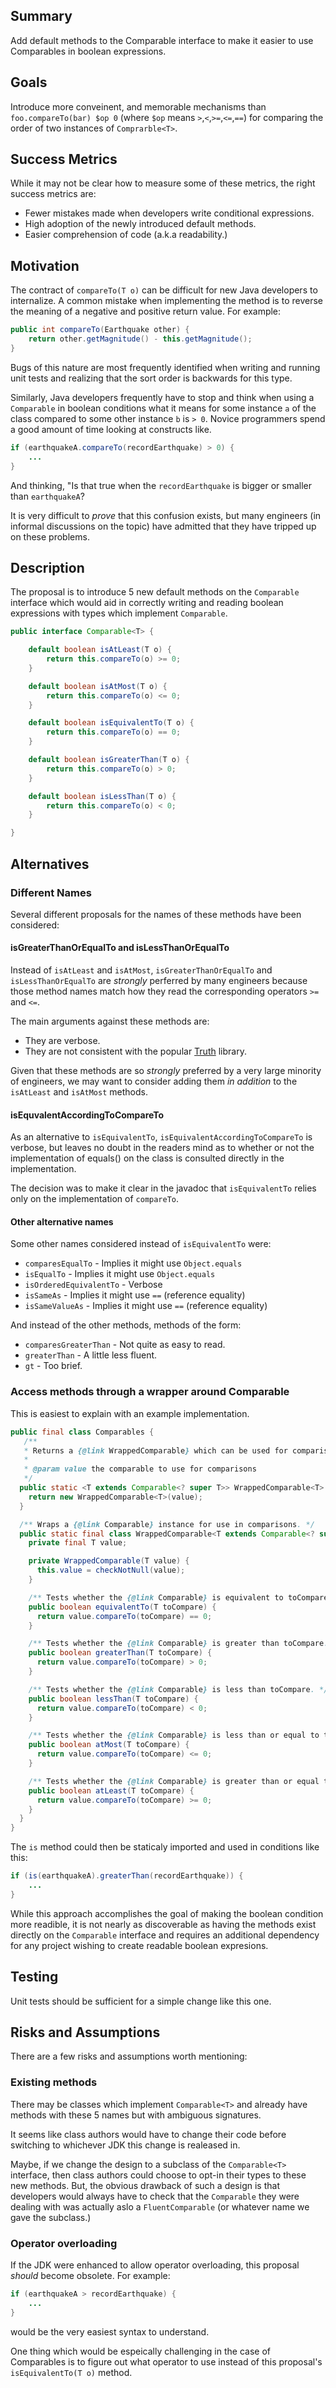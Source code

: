 Summary
-------

Add default methods to the Comparable interface to make it easier to use
Comparables in boolean expressions.

Goals
-----

Introduce more conveinent, and memorable mechanisms than
`foo.compareTo(bar) $op 0` (where `$op` means `>`,`<`,`>=`,`<=`,`==`)
for comparing the order of two instances of `Comprarble<T>`.


Success Metrics
---------------

While it may not be clear how to measure some of these metrics, the
right success metrics are:

* Fewer mistakes made when developers write conditional expressions.
* High adoption of the newly introduced default methods.
* Easier comprehension of code (a.k.a readability.)

Motivation
----------

The contract of `compareTo(T o)` can be difficult for new Java developers
to internalize. A common mistake when implementing the method is to
reverse the meaning of a negative and positive return value. For example:

```java
public int compareTo(Earthquake other) {
    return other.getMagnitude() - this.getMagnitude();
}
```

Bugs of this nature are most frequently identified when writing and
running unit tests and realizing that the sort order is backwards for
this type.

Similarly, Java developers frequently have to stop and think when using
a `Comparable` in boolean conditions what it means for some instance
`a` of the class compared to some other instance `b` is `> 0`. Novice
programmers spend a good amount of time looking at constructs like.

```java
if (earthquakeA.compareTo(recordEarthquake) > 0) {
    ...
}
```

And thinking, "Is that true when the `recordEarthquake` is bigger or
smaller than `earthquakeA`?

It is very difficult to *prove* that this confusion exists, but many
engineers (in informal discussions on the topic) have admitted that
they have tripped up on these problems.

Description
-----------

The proposal is to introduce 5 new default methods on the `Comparable`
interface which would aid in correctly writing and reading boolean
expressions with types which implement `Comparable`.

```java
public interface Comparable<T> {

    default boolean isAtLeast(T o) {
        return this.compareTo(o) >= 0;
    }

    default boolean isAtMost(T o) {
        return this.compareTo(o) <= 0;
    }

    default boolean isEquivalentTo(T o) {
        return this.compareTo(o) == 0;
    }

    default boolean isGreaterThan(T o) {
        return this.compareTo(o) > 0;
    }

    default boolean isLessThan(T o) {
        return this.compareTo(o) < 0;
    }

}
```

Alternatives
------------

### Different Names

Several different proposals for the names of these methods have been considered:

#### isGreaterThanOrEqualTo and isLessThanOrEqualTo

Instead of `isAtLeast` and `isAtMost`, `isGreaterThanOrEqualTo` and
`isLessThanOrEqualTo` are *strongly* perferred by many engineers
because those method names match how they read the corresponding
operators `>=` and `<=`.

The main arguments against these methods are:

* They are verbose.
* They are not consistent with the popular
  [Truth](https://github.com/google/truth) library.
  
Given that these methods are so *strongly* preferred by a very large
minority of engineers, we may want to consider adding them _in
addition_ to the `isAtLeast` and `isAtMost` methods.

#### isEquvalentAccordingToCompareTo

As an alternative to `isEquivalentTo`,
`isEquivalentAccordingToCompareTo` is verbose, but leaves no doubt in
the readers mind as to whether or not the implementation of equals()
on the class is consulted directly in the implementation.

The decision was to make it clear in the javadoc that `isEquivalentTo`
relies only on the implementation of `compareTo`.

#### Other alternative names

Some other names considered instead of `isEquivalentTo` were:

* `comparesEqualTo` - Implies it might use `Object.equals`
* `isEqualTo` - Implies it might use `Object.equals`
* `isOrderedEquivalentTo` - Verbose
* `isSameAs` - Implies it might use `==` (reference equality)
* `isSameValueAs` - Implies it might use `==` (reference equality)

And instead of the other methods, methods of the form:

* `comparesGreaterThan` - Not quite as easy to read.
* `greaterThan` - A little less fluent.
* `gt` - Too brief.

### Access methods through a wrapper around Comparable

This is easiest to explain with an example implementation.

```java
public final class Comparables {
   /**
   * Returns a {@link WrappedComparable} which can be used for comparisons.
   *
   * @param value the comparable to use for comparisons
   */
  public static <T extends Comparable<? super T>> WrappedComparable<T> is(T value) {
    return new WrappedComparable<T>(value);
  }

  /** Wraps a {@link Comparable} instance for use in comparisons. */
  public static final class WrappedComparable<T extends Comparable<? super T>> {
    private final T value;

    private WrappedComparable(T value) {
      this.value = checkNotNull(value);
    }

    /** Tests whether the {@link Comparable} is equivalent to toCompare. */
    public boolean equivalentTo(T toCompare) {
      return value.compareTo(toCompare) == 0;
    }

    /** Tests whether the {@link Comparable} is greater than toCompare. */
    public boolean greaterThan(T toCompare) {
      return value.compareTo(toCompare) > 0;
    }

    /** Tests whether the {@link Comparable} is less than toCompare. */
    public boolean lessThan(T toCompare) {
      return value.compareTo(toCompare) < 0;
    }

    /** Tests whether the {@link Comparable} is less than or equal to toCompare. */
    public boolean atMost(T toCompare) {
      return value.compareTo(toCompare) <= 0;
    }

    /** Tests whether the {@link Comparable} is greater than or equal to toCompare. */
    public boolean atLeast(T toCompare) {
      return value.compareTo(toCompare) >= 0;
    }
  }
}
```

The `is` method could then be staticaly imported and used in conditions like this:

```java
if (is(earthquakeA).greaterThan(recordEarthquake)) {
    ...
}
```

While this approach accomplishes the goal of making the boolean
condition more readible, it is not nearly as discoverable as having
the methods exist directly on the `Comparable` interface and requires
an additional dependency for any project wishing to create readable
boolean expresions.

Testing
-------

Unit tests should be sufficient for a simple change like this one.

Risks and Assumptions
---------------------

There are a few risks and assumptions worth mentioning:

### Existing methods

There may be classes which implement `Comparable<T>` and already have
methods with these 5 names but with ambiguous signatures.

It seems like class authors would have to change their code before
switching to whichever JDK this change is realeased in.

Maybe, if we change the design to a subclass of the `Comparable<T>`
interface, then class authors could choose to opt-in their types to
these new methods. But, the obvious drawback of such a design is that
developers would always have to check that the `Comparable` they were
dealing with was actually aslo a `FluentComparable` (or whatever name
we gave the subclass.)

### Operator overloading

If the JDK were enhanced to allow operator overloading, this proposal
*should* become obsolete. For example:

```java
if (earthquakeA > recordEarthquake) {
    ...
}
```

would be the very easiest syntax to understand.

One thing which would be espeically challenging in the case of
Comparables is to figure out what operator to use instead of this
proposal's `isEquivalentTo(T o)` method.
